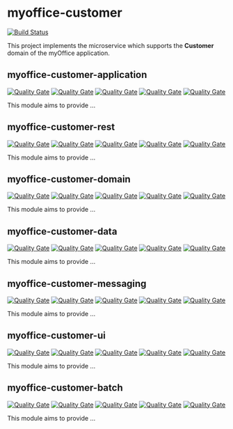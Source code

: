 # myoffice-customer

[![Build Status](https://travis-ci.org/vondacho/myoffice-customer.svg?branch=master)](https://travis-ci.org/vondacho/myoffice-customer)

This project implements the microservice which supports the **Customer** domain of the myOffice application.

## myoffice-customer-application

[![Quality Gate](https://sonarcloud.io/api/project_badges/measure?project=edu.noia.myoffice%3Amyoffice-customer%3Amyoffice-customer-application&metric=alert_status)](https://sonarcloud.io/dashboard?id=edu.noia.myoffice%3Amyoffice-customer%3Amyoffice-customer-application)
[![Quality Gate](https://sonarcloud.io/api/project_badges/measure?project=edu.noia.myoffice%3Amyoffice-customer%3Amyoffice-customer-application&metric=code_smells)](https://sonarcloud.io/dashboard?id=edu.noia.myoffice%3Amyoffice-customer%3Amyoffice-customer-application)
[![Quality Gate](https://sonarcloud.io/api/project_badges/measure?project=edu.noia.myoffice%3Amyoffice-customer%3Amyoffice-customer-application&metric=duplicated_lines_density)](https://sonarcloud.io/dashboard?id=edu.noia.myoffice%3Amyoffice-customer%3Amyoffice-customer-application)
[![Quality Gate](https://sonarcloud.io/api/project_badges/measure?project=edu.noia.myoffice%3Amyoffice-customer%3Amyoffice-customer-application&metric=coverage)](https://sonarcloud.io/dashboard?id=edu.noia.myoffice%3Amyoffice-customer%3Amyoffice-customer-application)
[![Quality Gate](https://sonarcloud.io/api/project_badges/measure?project=edu.noia.myoffice%3Amyoffice-customer%3Amyoffice-customer-application&metric=ncloc)](https://sonarcloud.io/dashboard?id=edu.noia.myoffice%3Amyoffice-customer%3Amyoffice-customer-application)

This module aims to provide ...

## myoffice-customer-rest

[![Quality Gate](https://sonarcloud.io/api/project_badges/measure?project=edu.noia.myoffice%3Amyoffice-customer%3Amyoffice-customer-rest&metric=alert_status)](https://sonarcloud.io/dashboard?id=edu.noia.myoffice%3Amyoffice-customer%3Amyoffice-customer-rest)
[![Quality Gate](https://sonarcloud.io/api/project_badges/measure?project=edu.noia.myoffice%3Amyoffice-customer%3Amyoffice-customer-rest&metric=code_smells)](https://sonarcloud.io/dashboard?id=edu.noia.myoffice%3Amyoffice-customer%3Amyoffice-customer-rest)
[![Quality Gate](https://sonarcloud.io/api/project_badges/measure?project=edu.noia.myoffice%3Amyoffice-customer%3Amyoffice-customer-rest&metric=duplicated_lines_density)](https://sonarcloud.io/dashboard?id=edu.noia.myoffice%3Amyoffice-customer%3Amyoffice-customer-rest)
[![Quality Gate](https://sonarcloud.io/api/project_badges/measure?project=edu.noia.myoffice%3Amyoffice-customer%3Amyoffice-customer-rest&metric=coverage)](https://sonarcloud.io/dashboard?id=edu.noia.myoffice%3Amyoffice-customer%3Amyoffice-customer-rest)
[![Quality Gate](https://sonarcloud.io/api/project_badges/measure?project=edu.noia.myoffice%3Amyoffice-customer%3Amyoffice-customer-rest&metric=ncloc)](https://sonarcloud.io/dashboard?id=edu.noia.myoffice%3Amyoffice-customer%3Amyoffice-customer-rest)

This module aims to provide ...

## myoffice-customer-domain

[![Quality Gate](https://sonarcloud.io/api/project_badges/measure?project=edu.noia.myoffice%3Amyoffice-customer%3Amyoffice-customer-domain&metric=alert_status)](https://sonarcloud.io/dashboard?id=edu.noia.myoffice%3Amyoffice-customer%3Amyoffice-customer-domain)
[![Quality Gate](https://sonarcloud.io/api/project_badges/measure?project=edu.noia.myoffice%3Amyoffice-customer%3Amyoffice-customer-domain&metric=code_smells)](https://sonarcloud.io/dashboard?id=edu.noia.myoffice%3Amyoffice-customer%3Amyoffice-customer-domain)
[![Quality Gate](https://sonarcloud.io/api/project_badges/measure?project=edu.noia.myoffice%3Amyoffice-customer%3Amyoffice-customer-domain&metric=duplicated_lines_density)](https://sonarcloud.io/dashboard?id=edu.noia.myoffice%3Amyoffice-customer%3Amyoffice-customer-domain)
[![Quality Gate](https://sonarcloud.io/api/project_badges/measure?project=edu.noia.myoffice%3Amyoffice-customer%3Amyoffice-customer-domain&metric=coverage)](https://sonarcloud.io/dashboard?id=edu.noia.myoffice%3Amyoffice-customer%3Amyoffice-customer-domain)
[![Quality Gate](https://sonarcloud.io/api/project_badges/measure?project=edu.noia.myoffice%3Amyoffice-customer%3Amyoffice-customer-domain&metric=ncloc)](https://sonarcloud.io/dashboard?id=edu.noia.myoffice%3Amyoffice-customer%3Amyoffice-customer-domain)

This module aims to provide ...

## myoffice-customer-data

[![Quality Gate](https://sonarcloud.io/api/project_badges/measure?project=edu.noia.myoffice%3Amyoffice-customer%3Amyoffice-customer-data&metric=alert_status)](https://sonarcloud.io/dashboard?id=edu.noia.myoffice%3Amyoffice-customer%3Amyoffice-customer-data)
[![Quality Gate](https://sonarcloud.io/api/project_badges/measure?project=edu.noia.myoffice%3Amyoffice-customer%3Amyoffice-customer-data&metric=code_smells)](https://sonarcloud.io/dashboard?id=edu.noia.myoffice%3Amyoffice-customer%3Amyoffice-customer-data)
[![Quality Gate](https://sonarcloud.io/api/project_badges/measure?project=edu.noia.myoffice%3Amyoffice-customer%3Amyoffice-customer-data&metric=duplicated_lines_density)](https://sonarcloud.io/dashboard?id=edu.noia.myoffice%3Amyoffice-customer%3Amyoffice-customer-data)
[![Quality Gate](https://sonarcloud.io/api/project_badges/measure?project=edu.noia.myoffice%3Amyoffice-customer%3Amyoffice-customer-data&metric=coverage)](https://sonarcloud.io/dashboard?id=edu.noia.myoffice%3Amyoffice-customer%3Amyoffice-customer-data)
[![Quality Gate](https://sonarcloud.io/api/project_badges/measure?project=edu.noia.myoffice%3Amyoffice-customer%3Amyoffice-customer-data&metric=ncloc)](https://sonarcloud.io/dashboard?id=edu.noia.myoffice%3Amyoffice-customer%3Amyoffice-customer-data)

This module aims to provide ...

## myoffice-customer-messaging

[![Quality Gate](https://sonarcloud.io/api/project_badges/measure?project=edu.noia.myoffice%3Amyoffice-customer%3Amyoffice-customer-messaging&metric=alert_status)](https://sonarcloud.io/dashboard?id=edu.noia.myoffice%3Amyoffice-customer%3Amyoffice-customer-messaging)
[![Quality Gate](https://sonarcloud.io/api/project_badges/measure?project=edu.noia.myoffice%3Amyoffice-customer%3Amyoffice-customer-messaging&metric=code_smells)](https://sonarcloud.io/dashboard?id=edu.noia.myoffice%3Amyoffice-customer%3Amyoffice-customer-messaging)
[![Quality Gate](https://sonarcloud.io/api/project_badges/measure?project=edu.noia.myoffice%3Amyoffice-customer%3Amyoffice-customer-messaging&metric=duplicated_lines_density)](https://sonarcloud.io/dashboard?id=edu.noia.myoffice%3Amyoffice-customer%3Amyoffice-customer-messaging)
[![Quality Gate](https://sonarcloud.io/api/project_badges/measure?project=edu.noia.myoffice%3Amyoffice-customer%3Amyoffice-customer-messaging&metric=coverage)](https://sonarcloud.io/dashboard?id=edu.noia.myoffice%3Amyoffice-customer%3Amyoffice-customer-messaging)
[![Quality Gate](https://sonarcloud.io/api/project_badges/measure?project=edu.noia.myoffice%3Amyoffice-customer%3Amyoffice-customer-messaging&metric=ncloc)](https://sonarcloud.io/dashboard?id=edu.noia.myoffice%3Amyoffice-customer%3Amyoffice-customer-messaging)

This module aims to provide ...

## myoffice-customer-ui

[![Quality Gate](https://sonarcloud.io/api/project_badges/measure?project=edu.noia.myoffice%3Amyoffice-customer%3Amyoffice-customer-ui&metric=alert_status)](https://sonarcloud.io/dashboard?id=edu.noia.myoffice%3Amyoffice-customer%3Amyoffice-customer-ui)
[![Quality Gate](https://sonarcloud.io/api/project_badges/measure?project=edu.noia.myoffice%3Amyoffice-customer%3Amyoffice-customer-ui&metric=code_smells)](https://sonarcloud.io/dashboard?id=edu.noia.myoffice%3Amyoffice-customer%3Amyoffice-customer-ui)
[![Quality Gate](https://sonarcloud.io/api/project_badges/measure?project=edu.noia.myoffice%3Amyoffice-customer%3Amyoffice-customer-ui&metric=duplicated_lines_density)](https://sonarcloud.io/dashboard?id=edu.noia.myoffice%3Amyoffice-customer%3Amyoffice-customer-ui)
[![Quality Gate](https://sonarcloud.io/api/project_badges/measure?project=edu.noia.myoffice%3Amyoffice-customer%3Amyoffice-customer-ui&metric=coverage)](https://sonarcloud.io/dashboard?id=edu.noia.myoffice%3Amyoffice-customer%3Amyoffice-customer-ui)
[![Quality Gate](https://sonarcloud.io/api/project_badges/measure?project=edu.noia.myoffice%3Amyoffice-customer%3Amyoffice-customer-ui&metric=ncloc)](https://sonarcloud.io/dashboard?id=edu.noia.myoffice%3Amyoffice-customer%3Amyoffice-customer-ui)

This module aims to provide ...

## myoffice-customer-batch

[![Quality Gate](https://sonarcloud.io/api/project_badges/measure?project=edu.noia.myoffice%3Amyoffice-customer%3Amyoffice-customer-batch&metric=alert_status)](https://sonarcloud.io/dashboard?id=edu.noia.myoffice%3Amyoffice-customer%3Amyoffice-customer-batch)
[![Quality Gate](https://sonarcloud.io/api/project_badges/measure?project=edu.noia.myoffice%3Amyoffice-customer%3Amyoffice-customer-batch&metric=code_smells)](https://sonarcloud.io/dashboard?id=edu.noia.myoffice%3Amyoffice-customer%3Amyoffice-customer-batch)
[![Quality Gate](https://sonarcloud.io/api/project_badges/measure?project=edu.noia.myoffice%3Amyoffice-customer%3Amyoffice-customer-batch&metric=duplicated_lines_density)](https://sonarcloud.io/dashboard?id=edu.noia.myoffice%3Amyoffice-customer%3Amyoffice-customer-batch)
[![Quality Gate](https://sonarcloud.io/api/project_badges/measure?project=edu.noia.myoffice%3Amyoffice-customer%3Amyoffice-customer-batch&metric=coverage)](https://sonarcloud.io/dashboard?id=edu.noia.myoffice%3Amyoffice-customer%3Amyoffice-customer-batch)
[![Quality Gate](https://sonarcloud.io/api/project_badges/measure?project=edu.noia.myoffice%3Amyoffice-customer%3Amyoffice-customer-batch&metric=ncloc)](https://sonarcloud.io/dashboard?id=edu.noia.myoffice%3Amyoffice-customer%3Amyoffice-customer-batch)

This module aims to provide ...
